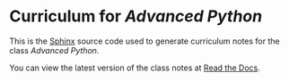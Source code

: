 # Curriculum for *Advanced Python*

This is the [Sphinx](http://sphinx.pocoo.org/) source code used to generate
curriculum notes for the class *Advanced Python*.

You can view the latest version of the class notes at [Read the Docs](http://advanced-python.readthedocs.org).

